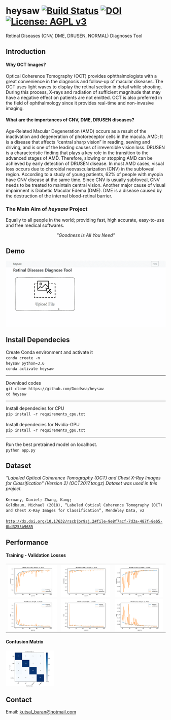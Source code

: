 # heysaw   [![Build Status](https://travis-ci.com/Goodsea/heysaw.svg?branch=master)](https://travis-ci.com/Goodsea/heysaw) [![DOI](https://zenodo.org/badge/DOI/10.5281/zenodo.3333946.svg)](https://doi.org/10.5281/zenodo.3333946) [![License: AGPL v3](https://img.shields.io/badge/License-AGPL%20v3-blue.svg)](https://www.gnu.org/licenses/agpl-3.0)
 Retinal Diseases (CNV, DME, DRUSEN, NORMAL) Diagnoses Tool

## Introduction 
#### Why OCT Images?
Optical Coherence Tomography (OCT) provides ophthalmologists with a great convenience in the diagnosis and follow-up of macular diseases. The OCT uses light waves to display the retinal section in detail while shooting. During this process, X-rays and radiation of sufficient magnitude that may have a negative effect on patients are not emitted. OCT is also preferred in the field of ophthalmology since it provides real-time and non-invasive imaging.

#### What are the importances of CNV, DME, DRUSEN diseases?
Age-Related Macular Degeneration (AMD) occurs as a result of the inactivation and degeneration of photoreceptor cells in the macula. AMD; It is a disease that affects “central sharp vision” in reading, sewing and driving, and is one of the leading causes of irreversible vision loss. DRUSEN is a characteristic finding that plays a key role in the transition to the advanced stages of AMD. Therefore, slowing or stopping AMD can be achieved by early detection of DRUSEN disease. In most AMD cases, visual loss occurs due to choroidal neovascularization (CNV) in the subfoveal region. According to a study of young patients, 62% of people with myopia have CNV disease at the same time. Since CNV is usually subfoveal, CNV needs to be treated to maintain central vision. Another major cause of visual impairment is Diabetic Macular Edema (DME). DME is a disease caused by the destruction of the internal blood-retinal barrier. 

### The Main Aim of <i>heysaw</i> Project
Equally to all people in the world; providing fast, high accurate, easy-to-use and free medical softwares. <br>
<p align="center"><i>"Goodness Is All You Need"</i></p>

## Demo
<img src="stuffs/demo.gif" alt="demo-gif" align="center">

## Install Dependecies
Create Conda environment and activate it <br>
 <code>conda create -n heysaw python=3.6</code> <br>
 <code>conda activate heysaw</code> <br>
<hr>
Download codes <br>
 <code>git clone https://github.com/Goodsea/heysaw </code> <br>
 <code>cd heysaw</code> <br>
<hr>
Install dependecies for CPU <br>
 <code>pip install -r requirements_cpu.txt</code> <br><br>
Install dependecies for Nvidia-GPU <br>
 <code>pip install -r requirements_gpu.txt</code> <br>
 <hr>
Run the best pretrained model on localhost. <br>
 <code>python app.py</code>

## Dataset
<i> "Labeled Optical Coherence Tomography (OCT) and Chest X-Ray Images for Classification" (Version 2) (OCT2017.tar.gz) Dataset was used in this project. </i><br><br>
<code>Kermany, Daniel; Zhang, Kang; Goldbaum, Michael (2018), “Labeled Optical Coherence Tomography (OCT) and Chest X-Ray Images for Classification”, Mendeley Data, v2 </code><br>
<code>http://dx.doi.org/10.17632/rscbjbr9sj.2#file-9e8f7acf-7d3a-487f-8eb5-0bd3255b9685</code>

## Performance
#### Training - Validation Losses
<table width="100%" border="0">
  <tr>    
  <td><img src="stuffs/Model Accuracy Graph - 0. Fold.png" alt="Model Accuracy Graph - 0. Fold.png" align="left"></td>
  <td><img src="stuffs/Model Accuracy Graph - 1. Fold.png" alt="Model Accuracy Graph - 1. Fold.png" align="center"></td>
  <td><img src="stuffs/Model Accuracy Graph - 2. Fold.png" alt="Model Accuracy Graph - 2. Fold.png" align="right"></td>
  </tr>
  <tr>    
  <td><img src="stuffs/Model Loss Graph - 0. Fold.png" alt="Model Loss Graph - 0. Fold.png" align="left"></td>
  <td><img src="stuffs/Model Loss Graph - 1. Fold.png" alt="Model Loss Graph - 1. Fold.png" align="center"></td>
  <td><img src="stuffs/Model Loss Graph - 2. Fold.png" alt="Model Loss Graph - 2. Fold.png" align="right"></td>
  </tr>
</table>

#### Confusion Matrix
<img src="stuffs/confusion_matrix.png" alt="confusion_matrix.png" align="center" style="width:30%;height:30%;">


## Contact
Email: kutsal_baran@hotmail.com
